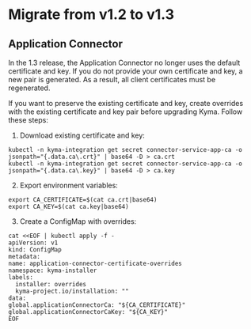 # Migrate from v1.2 to v1.3

## Application Connector

In the 1.3 release, the Application Connector no longer uses the default certificate and key. If you do not provide your own certificate and key, a new pair is generated. As a result, all client certificates must be regenerated.

If you want to preserve the existing certificate and key, create overrides with the existing certificate and key pair before upgrading Kyma. Follow these steps:

1. Download existing certificate and key:

  ```
  kubectl -n kyma-integration get secret connector-service-app-ca -o jsonpath="{.data.ca\.crt}" | base64 -D > ca.crt
  kubectl -n kyma-integration get secret connector-service-app-ca -o jsonpath="{.data.ca\.key}" | base64 -D > ca.key
  ```

2. Export environment variables:

  ```
  export CA_CERTIFICATE=$(cat ca.crt|base64)
  export CA_KEY=$(cat ca.key|base64)
  ```

3. Create a ConfigMap with overrides:

  ```
cat <<EOF | kubectl apply -f -
apiVersion: v1
kind: ConfigMap
metadata:
  name: application-connector-certificate-overrides
  namespace: kyma-installer
  labels:
    installer: overrides
    kyma-project.io/installation: ""
data:
  global.applicationConnectorCa: "${CA_CERTIFICATE}"
  global.applicationConnectorCaKey: "${CA_KEY}"
EOF
```
